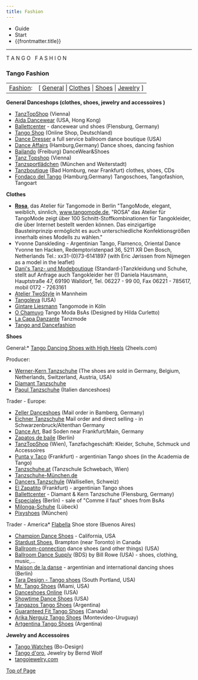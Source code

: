 ```yaml
---
title: Fashion
---
```


<div class="text-sm breadcrumbs">
  <ul>
    <li><router-link to="../">Guide</router-link></li>
    <li><router-link to="../start">Start</router-link></li>
    <li>{{frontmatter.title}}</li>
  </ul>
</div>

---
T
A
N
G
O
 
F
A
S
H
I
O
N
 
### Tango Fashion

|     |     |
| --- | --- |
| [Fashion](#mode): | \[ [General](#generalfashion) \| [Clothes](#clothes) \| [Shoes](#shoes) \| [Jewelry](#jewelry) \] |


**General Danceshops (clothes, shoes, jewelry and accessoires )**


* [TanzTopShop](https://www.tanztopshop.com) (Vienna)
* [Aida Dancewear](https://www.aidadancewear.com) (USA, Hong Kong)
* [Ballettcenter](https://www.ballettcenter.de) \- dancewear und shoes (Flensburg, Germany)
* [Tango Shop](https://www.tangoshop.de) (Online Shop, Deutschland)
* [Dance Dresser](https://www.dancedresser.net) a full service ballroom dance boutique (USA)
* [Dance Affairs](https://www.danceaffairs.de) (Hamburg,Germany) Dance shoes, dancing fashion
* [Bailando](https://www.bailando-dancewear.de) (Freiburg) DanceWear&Shoes
* [Tanz Topshop](https://www.tanztopshop.com) (Vienna)
* [Tanzsportlädchen](https://www.tanzsportlaedchen.de) (München and Weiterstadt)
* [Tanzboutique](https://www.tanzboutique-badhomburg.de) (Bad Homburg, near Frankfurt) clothes, shoes, CDs
* [Fondaco del Tango](https://www.fondacodeltango.de) (Hamburg,Germany) Tangoschoes, Tangofashion, Tangoart


**Clothes**

* **[Rosa](https://www.tangomode.de/)**, das Atelier für Tangomode in Berlin
    "TangoMode, elegant, weiblich, sinnlich, www.tangomode.de, "ROSA" das Atelier für TangoMode zeigt über 100 Schnitt-Stoffkombinationen für Tangokleider, die über Internet bestellt werden können. Das einzigartige Bausteinprinzip ermöglicht es auch unterschiedliche Konfektionsgrößen innerhalb eines Modells zu wählen."
* Yvonne Danskleding - Argentinian Tango, Flamenco, Oriental Dance
    Yvonne ten Hacken, Redemptoristenpad 36, 5211 XR Den Bosch, Netherlands
    Tel.: xx31-(0)73-6141897 (with Eric Jørissen from Nijmegen as a model in the leaflet)
* [Dani's Tanz- und Modeboutique](https://www.danis-tanzboutique.de) (Standard-)Tanzkleidung und Schuhe, stellt auf Anfrage auch Tangokleider her (!)
    Daniela Hausmann, Hauptstraße 47, 69190 Walldorf, Tel. 06227 - 99 00, Fax 06221 - 785617, mobil 0172 - 7263161
* [Atelier TwoStyle](https://www.2-style.de) in Mannheim
* [Tangoleva](https://www.tangoleva.com) (USA)
* [Gintare Liesmann](https://www.gintare-l.de) Tangomode in Köln
* [O Chamuyo](https://www.chamuyo.com) Tango Moda BsAs (Designed by Hilda Curletto)
* [La Capa Danzante](https://www.capa-danzante.de) Tanzmode
* [Tango and Dancefashion](https://www.tango-fashion.de)

**Shoes**

General:* [Tango Dancing Shoes with High Heels](https://www.2heels.com/dancing.html) (2heels.com)

Producer:

* [Werner-Kern Tanzschuhe](https://www.werner-kern.de/) (The shoes are sold in Germany, Belgium, Netherlands, Switzerland, Austria, USA)
* [Diamant Tanzschuhe](https://www.diamant-dance-shoes.com/)
* [Paoul Tanzschuhe](https://www.paoul.com) (Italien danceshoes)

Trader - Europe:

* [Zeller Danceshoes](https://www.danceshoes.com) (Mail order in Bamberg, Germany)
* [Eichner Tanzschuhe](https://www.dancing.de) Mail order and direct selling - in Schwarzenbruck/Altenthan Germany
* [Dance Art](https://www.dance-art.com), Bad Soden near Frankfurt/Main, Germany
* [Zapatos de baile](https://www.zapatosdebaile.de) (Berlin)
* [TanzTopShop](https://www.tanztopshop.com) (Wien), Tanzfachgeschäft: Kleider, Schuhe, Schmuck und Accessoires
* [Punta y Taco](https://www.punta-y-taco.de) (Frankfurt) - argentinian Tango shoes (in the Academia de Tango)
* [Tanzschuhe.at](https://www.tanzschuhe.at) (Tanzschule Schwebach, Wien)
* [Tanzschuhe-München.de](https://www.tanzschuhe-muenchen.de)
* [Dancers Tanzschule](https://www.dancers.ch/) (Wallisellen, Schweiz)
* [El Zapatito](https://www.elzapatito.de) (Frankfurt) - argentinian Tango shoes
* [Ballettcenter](https://www.ballettcenter.de) \- Diamant & Kern Tanzschuhe (Flensburg, Germany)
* [Especiales](https://www.especiales.de) (Berlin) - sale of "Comme il faut" shoes from BsAs
* [Milonga-Schuhe](https://www.milonga-schuhe.de) (Lübeck)
* [Pixyshoes](https://www.pixyshoes.de) (München)

Trader - America* [Flabella](https://www.geocities.com/flabella_2000/) Shoe store (Buenos Aires)
* [Champion Dance Shoes](https://www.championdanceshoes.com) \- California, USA
* [Stardust Shoes](https://www.stardust-shoes.com), Brampton (near Toronto) in Canada
* [Ballroom-connection](https://www.ballroom-connection.com/shoes/html/elegance/index.html) dance shoes (and other things) (USA)
* [Ballroom Dance Supply](https://bdsweb.ballroom.com/BDSMall.html) (BDS) by Bill Rowe (USA) - shoes, clothing, music,...
* [Maison de la danse](https://www.maisondeladanse.de) \- argentinian and international dancing shoes (Berlin)
* [Tara Design - Tango shoes](https://www.22tangoshoes.com) (South Portland, USA)
* [Mr. Tango Shoes](https://www.tangoinmiami.com) (Miami, USA)
* [Danceshoes Online](https://www.DanceShoesOnline.com) (USA)
* [Showtime Dance Shoes](https://www.showtimedanceshoes.com) (USA)
* [Tangazos Tango Shoes](https://www.tangazos.com) (Argentina)
* [Guaranteed Fit Tango Shoes](https://www.guaranteedfittangoshoes.com) (Canada)
* [Arika Nerguiz Tango Shoes](https://www.antangoshoes.com) (Montevideo-Uruguay)
* [Artgentina Tango Shoes](https://www.argentinatangoshoes.com) (Argentina)

**Jewelry and Accessoires**

* [Tango Watches](https://www.bo-design.de/bo_5gb.html) (Bo-Design)
* [Tango d'oro](https://www.berndwolf.de), Jewelry by Bernd Wolf
* [tangojewelry.com](https://www.tangojewelry.com)

[Top of Page](#index)  
